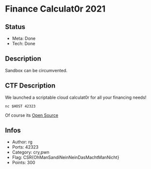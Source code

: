 Finance Calculat0r 2021
=========

## Status
* Meta: Done
* Tech: Done

## Description
Sandbox can be circumvented.

## CTF Description
We launched a scriptable cloud calculat0r for all your financing needs!

```
nc $HOST 42323
```

Of course its [Open Source](download)

## Infos

* Author: rg
* Ports: 42323
* Category: cry,pwn
* Flag: CSR{OhManSandiNeinNeinDasMachtManNicht}
* Points: 300
